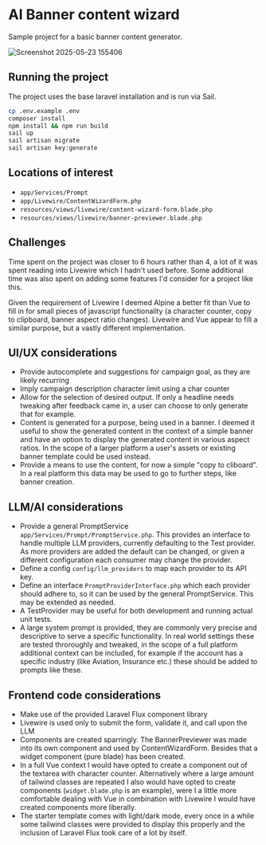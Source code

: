 # AI Banner content wizard

Sample project for a basic banner content generator.

![Screenshot 2025-05-23 155406](https://github.com/user-attachments/assets/d6471f6c-c04d-4791-8894-843c8c432f76)

## Running the project

The project uses the base laravel installation and is run via Sail.

```bash
cp .env.example .env
composer install
npm install && npm run build
sail up
sail artisan migrate
sail artisan key:generate
```

## Locations of interest

- `app/Services/Prompt`
- `app/Livewire/ContentWizardForm.php`
- `resources/views/livewire/content-wizard-form.blade.php`
- `resources/views/livewire/banner-previewer.blade.php`

## Challenges

Time spent on the project was closer to 6 hours rather than 4, a lot of it was spent reading into Livewire which I hadn't used before. Some additional time was also spent on adding some features I'd consider for a project like this.

Given the requirement of Livewire I deemed Alpine a better fit than Vue to fill in for small pieces of javascript functionality (a character counter, copy to clipboard, banner aspect ratio changes). Livewire and Vue appear to fill a similar purpose, but a vastly different implementation. 

## UI/UX considerations

- Provide autocomplete and suggestions for campaign goal, as they are likely recurring
- Imply campaign description character limit using a char counter
- Allow for the selection of desired output. If only a headline needs tweaking after feedback came in, a user can choose to only generate that for example.
- Content is generated for a purpose, being used in a banner. I deemed it useful to show the generated content in the context of a simple banner and have an option to display the generated content in various aspect ratios. In the scope of a larger platform a user's assets or existing banner template could be used instead.
- Provide a means to use the content, for now a simple "copy to cliboard". In a real platform this data may be used to go to further steps, like banner creation.

## LLM/AI considerations

- Provide a general PromptService `app/Services/Prompt/PromptService.php`. This provides an interface to handle multiple LLM providers, currently defaulting to the Test provider. As more providers are added the default can be changed, or given a different configuration each consumer may change the provider.
- Define a config `config/llm_providers` to map each provider to its API key.
- Define an interface `PromptProviderInterface.php` which each provider should adhere to, so it can be used by the general PromptService. This may be extended as needed.
- A TestProvider may be useful for both development and running actual unit tests.
- A large system prompt is provided, they are commonly very precise and descriptive to serve a specific functionality. In real world settings these are tested throroughly and tweaked, in the scope of a full platform additional context can be included, for example if the account has a specific industry (like Aviation, Insurance etc.) these should be added to prompts like these.

## Frontend code considerations

- Make use of the provided Laravel Flux component library
- Livewire is used only to submit the form, validate it, and call upon the LLM
- Components are created sparringly. The BannerPreviewer was made into its own component and used by ContentWizardForm. Besides that a widget component (pure blade) has been created.
- In a full Vue context I would have opted to create a component out of the textarea with character counter. Alternatively where a large amount of tailwind classes are repeated I also would have opted to create components (`widget.blade.php` is an example), were I a little more comfortable dealing with Vue in combination with Livewire I would have created components more liberally.
- The starter template comes with light/dark mode, every once in a while some tailwind classes were provided to display this properly and the inclusion of Laravel Flux took care of a lot by itself.

